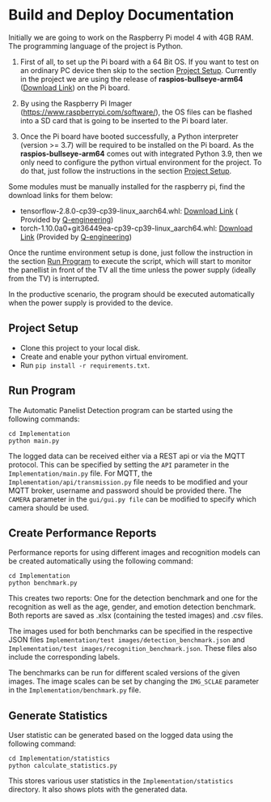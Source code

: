 # Build and Deploy Documentation

Initially we are going to work on the Raspberry Pi model 4 with 4GB RAM. The programming language of the project is Python.

1. First of all, to set up the Pi board with a 64 Bit OS. If you want to test on an ordinary PC device then skip to the section [Project Setup](#project-setup). Currently in the project we are using the release of **raspios-bullseye-arm64** ([Download Link](https://downloads.raspberrypi.org/raspios_arm64/images/raspios_arm64-2021-11-08/)) on the Pi board.  

2. By using the Raspberry Pi Imager (https://www.raspberrypi.com/software/), the OS files can be flashed into a SD card that is going to be inserted to the Pi board later.

3. Once the Pi board have booted successfully, a Python interpreter (version >= 3.7) will be required to be installed on the Pi board. As the **raspios-bullseye-arm64** comes out with integrated Python 3.9, then we only need to configure the python virtual environment for the project. To do that, just follow the instructions in the section [Project Setup](#project-setup).

Some modules must be manually installed for the raspberry pi, find the download links for them below:
- tensorflow-2.8.0-cp39-cp39-linux_aarch64.whl: [Download Link](https://tubcloud.tu-berlin.de/s/tMqKL287gpx9XZ2) ( Provided by [Q-engineering](https://qengineering.eu/install-tensorflow-2.7-on-raspberry-64-os.html))
- torch-1.10.0a0+git36449ea-cp39-cp39-linux_aarch64.whl: [Download Link](https://tubcloud.tu-berlin.de/s/2KiicgnmKo2wpX6) (Provided by [Q-engineering](https://github.com/Qengineering/PyTorch-Raspberry-Pi-64-OS))

Once the runtime environment setup is done, just follow the instruction in the section [Run Program](#run-program) to execute the script, which will start to monitor the panellist in front of the TV all the time unless the power supply (ideally from the TV) is interrupted.

In the productive scenario, the program should be executed automatically when the power supply is provided to the device.

## Project Setup
- Clone this project to your local disk.
- Create and enable your python virtual enviroment.
- Run `pip install -r requirements.txt`.

## Run Program
The Automatic Panelist Detection program can be started using the following commands:

    cd Implementation
    python main.py

The logged data can be received either via a REST api or via the MQTT protocol. This can be specified by setting the `API` parameter in the `Implementation/main.py` file.
For MQTT, the `Implementation/api/transmission.py` file needs to be modified and your MQTT broker, username and password should be provided there.
The `CAMERA` parameter in the `gui/gui.py file` can be modified to specify which camera should be used.

## Create Performance Reports
Performance reports for using different images and recognition models can be created automatically using the following command:

    cd Implementation
    python benchmark.py

This creates two reports: One for the detection benchmark and one for the recognition as well as the age, gender, and emotion detection benchmark.
Both reports are saved as .xlsx (containing the tested images) and .csv files.

The images used for both benchmarks can be specified in the respective JSON files `Implementation/test images/detection_benchmark.json` and `Implementation/test images/recognition_benchmark.json`.
These files also include the corresponding labels.

The benchmarks can be run for different scaled versions of the given images. The image scales can be set by changing the `IMG_SCLAE` parameter in the `Implementation/benchmark.py` file.

## Generate Statistics
User statistic can be generated based on the logged data using the following command:

    cd Implementation/statistics
    python calculate_statistics.py

This stores various user statistics in the `Implementation/statistics` directory. It also shows plots with the generated data.